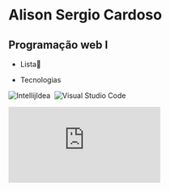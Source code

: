 # Alison Sergio Cardoso

## **Programação web I**

 * Lista📑
 
- Tecnologias 

![IntellijIdea](https://img.shields.io/badge/-Intellij%20IDEA-05122A?style=flat&logo=intellijidea)&nbsp;
![Visual Studio Code](https://img.shields.io/badge/-Visual%20Studio%20Code-05122A?style=flat&logo=visual-studio-code&logoColor=007ACC)&nbsp;


![C#](https://developer.fedoraproject.org/tech/languages/csharp/about.html)&nbsp;
